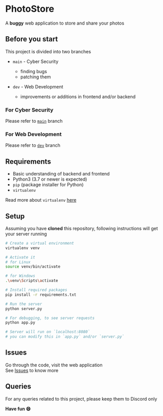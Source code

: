 # PhotoStore
A **buggy** web application to store and share your photos

## Before you start
This project is divided into two branches
- `main` - Cyber Security
  - finding bugs
  - patching them

- `dev` - Web Development
  - improvements or additions in frontend and/or backend

### For Cyber Security
Please refer to [`main`](https://github.com/opencodeiiita/PhotoStore/tree/main) branch

### For Web Development
Please refer to [`dev`](https://github.com/opencodeiiita/PhotoStore/tree/dev) branch

## Requirements
- Basic understanding of backend and frontend
- Python3 (3.7 or newer is expected)
- `pip` (package installer for Python)
- `virtualenv`

Read more about `virtualenv` [here](https://docs.python.org/3/tutorial/venv.html)

## Setup
Assuming you have **cloned** this repository, following instructions will get your server running

```bash
# Create a virtual environment
virtualenv venv

# Activate it
# for Linux
source venv/bin/activate

# for Windows
.\venv\Scripts\activate

# Install required packages
pip install -r requirements.txt

# Run the server
python server.py

# For debugging, to see server requests
python app.py

# Server will run on `localhost:8080`
# you can modify this in `app.py` and/or `server.py`
```

## Issues
Go through the code, visit the web application<br>
See [Issues](https://github.com/opencodeiiita/PhotoStore/issues) to know more

## Queries
For any queries related to this project, please keep them to Discord only

<b>Have fun :smile:</b>
